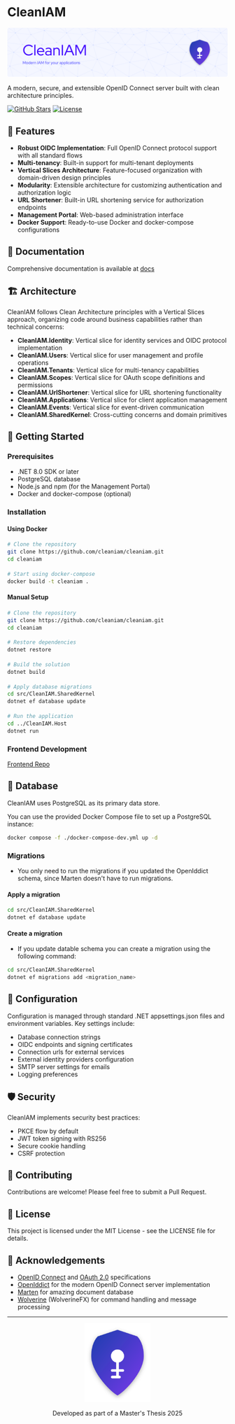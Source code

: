 # CleanIAM

![CleanIAM](docs/Figures/readme-header.png)

A modern, secure, and extensible OpenID Connect server built with clean architecture principles.

[![GitHub Stars](https://img.shields.io/github/stars/cleaniam/cleaniam.svg?style=flat&logo=github&colorB=blue&label=Stars)](https://github.com/cleaniam/cleaniam)
[![License](https://img.shields.io/badge/license-MIT-blue.svg)](LICENSE)

## 🌟 Features

- **Robust OIDC Implementation**: Full OpenID Connect protocol support with all standard flows
- **Multi-tenancy**: Built-in support for multi-tenant deployments
- **Vertical Slices Architecture**: Feature-focused organization with domain-driven design principles
- **Modularity**: Extensible architecture for customizing authentication and authorization logic
- **URL Shortener**: Built-in URL shortening service for authorization endpoints
- **Management Portal**: Web-based administration interface
- **Docker Support**: Ready-to-use Docker and docker-compose configurations

## 📖 Documentation

Comprehensive documentation is available at [docs](https://cleaniam.github.io/CleanIAM/)

## 🏗️ Architecture

CleanIAM follows Clean Architecture principles with a Vertical Slices approach, organizing code around business capabilities rather than technical concerns:

- **CleanIAM.Identity**: Vertical slice for identity services and OIDC protocol implementation
- **CleanIAM.Users**: Vertical slice for user management and profile operations
- **CleanIAM.Tenants**: Vertical slice for multi-tenancy capabilities
- **CleanIAM.Scopes**: Vertical slice for OAuth scope definitions and permissions
- **CleanIAM.UrlShortener**: Vertical slice for URL shortening functionality
- **CleanIAM.Applications**: Vertical slice for client application management
- **CleanIAM.Events**: Vertical slice for event-driven communication
- **CleanIAM.SharedKernel**: Cross-cutting concerns and domain primitives

## 🚀 Getting Started

### Prerequisites

- .NET 8.0 SDK or later
- PostgreSQL database
- Node.js and npm (for the Management Portal)
- Docker and docker-compose (optional)

### Installation

#### Using Docker

```bash
# Clone the repository
git clone https://github.com/cleaniam/cleaniam.git
cd cleaniam

# Start using docker-compose
docker build -t cleaniam .
```

#### Manual Setup

```bash
# Clone the repository
git clone https://github.com/cleaniam/cleaniam.git
cd cleaniam

# Restore dependencies
dotnet restore

# Build the solution
dotnet build

# Apply database migrations
cd src/CleanIAM.SharedKernel
dotnet ef database update

# Run the application
cd ../CleanIAM.Host
dotnet run
```

### Frontend Development

[Frontend Repo](https://github.com/CleanIAM/CleanIAM-ManagementPortal)

## 💾 Database

CleanIAM uses PostgreSQL as its primary data store.

You can use the provided Docker Compose file to set up a PostgreSQL instance:

```bash
docker compose -f ./docker-compose-dev.yml up -d
```

### Migrations

- You only need to run the migrations if you updated the OpenIddict schema, since Marten doesn't have to run migrations.

#### Apply a migration

```bash
cd src/CleanIAM.SharedKernel
dotnet ef database update
```

#### Create a migration

- If you update datable schema you can create a migration using the following command:

```bash
cd src/CleanIAM.SharedKernel
dotnet ef migrations add <migration_name>
```

## 🔧 Configuration

Configuration is managed through standard .NET appsettings.json files and environment variables. Key settings include:

- Database connection strings
- OIDC endpoints and signing certificates
- Connection urls for external services
- External identity providers configuration
- SMTP server settings for emails
- Logging preferences

## 🛡️ Security

CleanIAM implements security best practices:

- PKCE flow by default
- JWT token signing with RS256
- Secure cookie handling
- CSRF protection

## 🤝 Contributing

Contributions are welcome! Please feel free to submit a Pull Request.

## 📝 License

This project is licensed under the MIT License - see the LICENSE file for details.

## 🙏 Acknowledgements

- [OpenID Connect](https://openid.net/connect/) and [OAuth 2.0](https://oauth.net/2/) specifications
- [OpenIddict](https://github.com/openiddict/openiddict-core) for the modern OpenID Connect server implementation
- [Marten](https://martendb.io/) for amazing document database
- [Wolverine](https://wolverine.netlify.app/) (WolverineFX) for command handling and message processing

---

<p align="center">
  <img src="docs/Figures/cleaniam-logo.png" alt="CleanIAM Logo" width="150">
</p>
<p align="center">
  Developed as part of a Master's Thesis 2025
</p>

